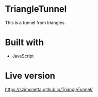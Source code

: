 # TriangleTunnel
This is a tunnel from triangles.

# Built with
- JavaScript

# Live version
https://szimonetta.github.io/TriangleTunnel/
